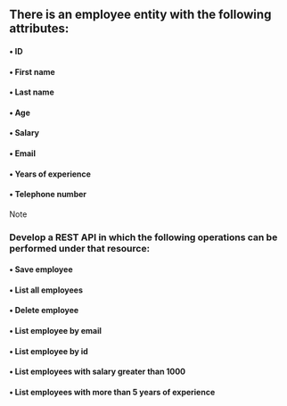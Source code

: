 ## There is an employee entity with the following attributes:
#### • ID
#### • First name
#### • Last name
#### • Age
#### • Salary
#### • Email
#### • Years of experience 
#### • Telephone number


> [!NOTE]
> ### Develop a REST API in which the following operations can be performed under that resource:
> #### • Save employee
> #### • List all employees
> #### • Delete employee
> #### • List employee by email
> #### • List employee by id
> #### • List employees with salary greater than 1000
> #### • List employees with more than 5 years of experience
